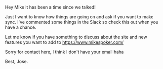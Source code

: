 Hey Mike it has been a time since we talked!

Just I want to know how things are going on and ask if you want to make sync. I've commented some things in the Slack so check this out when you have a chance.

Let me know if you have something to discuss about the site and new features you want to add to https://www.mikespoker.com/

Sorry for contact here, I think I don't have your email haha

Best, Jose.